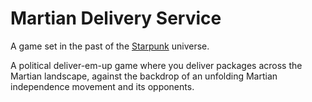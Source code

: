 # Martian Delivery Service

A game set in the past of the [Starpunk](/games/starpunk) universe.

A political deliver-em-up game where you deliver packages across the Martian landscape, against the backdrop of an unfolding Martian independence movement and its opponents.
